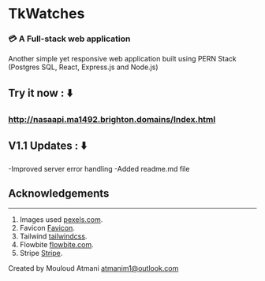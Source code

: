 # TkWatches
###  💳 A Full-stack web application

Another simple yet responsive web application built using PERN Stack (Postgres SQL, React, Express.js and Node.js) 

## Try it now : ⬇️
### http://nasaapi.ma1492.brighton.domains/Index.html


## V1.1 Updates : ⬇️
-Improved server error handling
-Added readme.md file

## Acknowledgements 
_________________
1. Images used [pexels.com](https://flowbite.com/).
2. Favicon [Favicon](https://favicon.io/).
3. Tailwind [tailwindcss](https://tailwindcss.com/).
4. Flowbite [flowbite.com](https://flowbite.com/).
5. Stripe [Stripe](https://stripe.com/gb).

Created by Mouloud Atmani atmanim1@outlook.com
